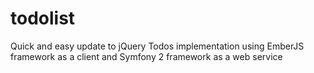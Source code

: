 # todolist
Quick and easy update to jQuery Todos implementation using EmberJS framework as a client and Symfony 2 framework as a web service
